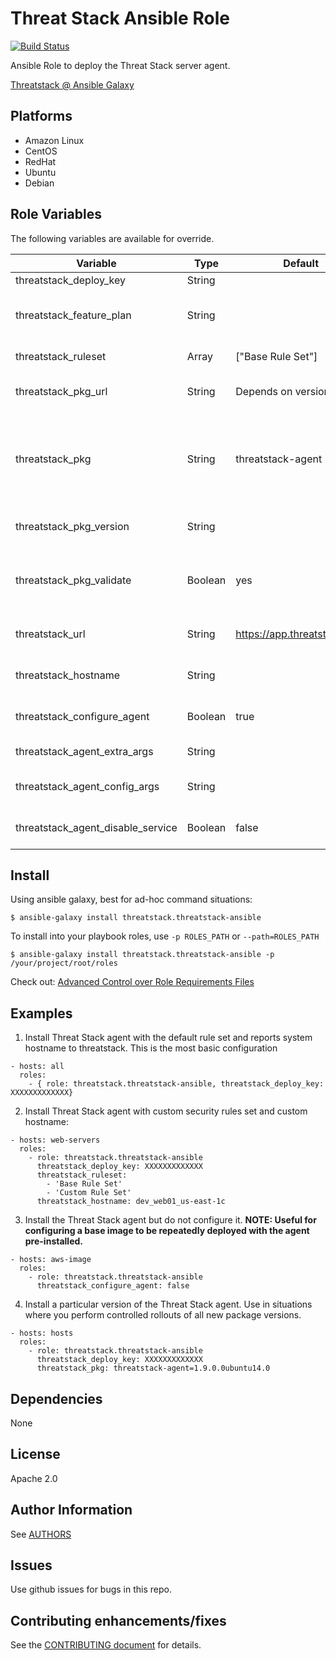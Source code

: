 Threat Stack Ansible Role
=========

[![Build Status](https://travis-ci.org/threatstack/threatstack-ansible.svg?branch=master)][travis]

[travis]: https://travis-ci.org/threatstack/threatstack-ansible

Ansible Role to deploy the Threat Stack server agent.

[Threatstack @ Ansible Galaxy](https://galaxy.ansible.com/threatstack/threatstack-ansible/)

Platforms
---------

* Amazon Linux
* CentOS
* RedHat
* Ubuntu
* Debian

Role Variables
--------------
The following variables are available for override.

| Variable                          | Type    | Default                     | Required  | Description                                                                                                                                       |
|-----------------------------------|---------|-----------------------------|-----------|---------------------------------------------------------------------------------------------------------------------------------------------------|
| threatstack_deploy_key            | String  |                             | Yes       | Your TS deploy key.                                                                                                                               |
| threatstack_feature_plan          | String  |                             | Yes if 1x | (Agent 1.x only) TS Feature Plan. "i" for investigate/"m" for montior.                                                                            |
| threatstack_ruleset               | Array   | ["Base Rule Set"]           |           | Array of rulesets to apply to hosts.                                                                                                              |
| threatstack_pkg_url               | String  | Depends on version          |           | Location of package repo. Only change if you mirror your own.                                                                                     |
| threatstack_pkg                   | String  | threatstack-agent           |           | Name of package. Specify package version using `"threatstack-agent=X.Y.Z"` (Debian/Ubuntu) or `"threatstack-agent-X.Y.Z"` (RedHat/CentOS/Amazon). |
| threatstack_pkg_version           | String  |                             |           | If defined, pins specific threatstack package version
| threatstack_pkg_validate      | Boolean | yes                         |           | Should packages be validated? We default to yes, but if you repackage anything you may need to change this.                                       |
| threatstack_url                   | String  | https://app.threatstack.com |           | The URL endpoint for Threat Stack. This should not change.                                                                                        |
| threatstack_hostname              | String  |                             |           | The display hostname in the Threat Stack UI. Defaults to hostname.                                                                                |
| threatstack_configure_agent       | Boolean | true                        |           | Set to false to not configure the host, just install the package.                                                                                 |
| threatstack_agent_extra_args      | String  |                             |           | Pass optional arguments during agent registration.                                                                                                |
| threatstack_agent_config_args     | String  |                             |           | Pass optional configuration arguments after agent registration.                                                                                   |
| threatstack_agent_disable_service | Boolean  | false                       |           | Make sure agent service is disabled and not running after installation                                                                         |

Install
----------------
Using ansible galaxy, best for ad-hoc command situations:

    $ ansible-galaxy install threatstack.threatstack-ansible

To install into your playbook roles, use `-p ROLES_PATH` or `--path=ROLES_PATH`

    $ ansible-galaxy install threatstack.threatstack-ansible -p /your/project/root/roles

Check out: [Advanced Control over Role Requirements Files](http://docs.ansible.com/galaxy.html#advanced-control-over-role-requirements-files)


Examples
----------------
1) Install Threat Stack agent with the default rule set and reports system hostname to threatstack. This is the most basic configuration
```
- hosts: all
  roles:
    - { role: threatstack.threatstack-ansible, threatstack_deploy_key: XXXXXXXXXXXXX}
```

2) Install Threat Stack agent with custom security rules set and custom hostname:
```
- hosts: web-servers
  roles:
    - role: threatstack.threatstack-ansible
      threatstack_deploy_key: XXXXXXXXXXXXX
      threatstack_ruleset: 
        - 'Base Rule Set'
        - 'Custom Rule Set'
      threatstack_hostname: dev_web01_us-east-1c
```

3) Install the Threat Stack agent but do not configure it.  __NOTE: Useful for configuring a base image to be repeatedly deployed with the agent pre-installed.__
```
- hosts: aws-image
  roles:
    - role: threatstack.threatstack-ansible
      threatstack_configure_agent: false
```

4) Install a particular version of the Threat Stack agent.  Use in situations where you perform controlled rollouts of all new package versions.
```
- hosts: hosts
  roles:
    - role: threatstack.threatstack-ansible
      threatstack_deploy_key: XXXXXXXXXXXXX
      threatstack_pkg: threatstack-agent=1.9.0.0ubuntu14.0
```

Dependencies
------------

None

License
-------

Apache 2.0

Author Information
------------------
See [AUTHORS](./AUTHORS.md)

Issues
------
Use github issues for bugs in this repo.

Contributing enhancements/fixes
-------------------------------
See the [CONTRIBUTING document](CONTRIBUTING.md) for details.

